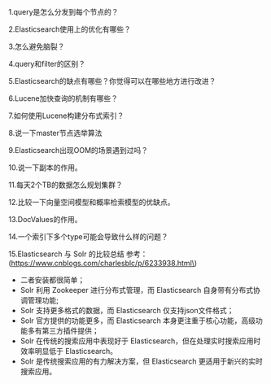 1.query是怎么分发到每个节点的？

2.Elasticsearch使用上的优化有哪些？

3.怎么避免脑裂？

4.query和filter的区别？

5.Elasticsearch的缺点有哪些？你觉得可以在哪些地方进行改进？

6.Lucene加快查询的机制有哪些？

7.如何使用Lucene构建分布式索引？

8.说一下master节点选举算法

9.Elasticsearch出现OOM的场景遇到过吗？

10.说一下副本的作用。

11.每天2个TB的数据怎么规划集群？

12.比较一下向量空间模型和概率检索模型的优缺点。

13.DocValues的作用。

14.一个索引下多个type可能会导致什么样的问题？

15.Elasticsearch 与 Solr 的比较总结 参考：\(https://www.cnblogs.com/charlesblc/p/6233938.html\)

* 二者安装都很简单；
* Solr 利用 Zookeeper 进行分布式管理，而 Elasticsearch 自身带有分布式协调管理功能;
* Solr 支持更多格式的数据，而 Elasticsearch 仅支持json文件格式；
* Solr 官方提供的功能更多，而 Elasticsearch 本身更注重于核心功能，高级功能多有第三方插件提供；
* Solr 在传统的搜索应用中表现好于 Elasticsearch，但在处理实时搜索应用时效率明显低于 Elasticsearch。
* Solr 是传统搜索应用的有力解决方案，但 Elasticsearch 更适用于新兴的实时搜索应用。



